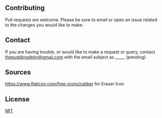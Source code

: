 ## Contributing

Pull requests are welcome. Please be sure to email or open an issue related to the changes you would like to make.

## Contact

If you are having trouble, or would like to make a request or query, contact thepuddingdeity@gmail.com with the email subject as _____ (pending)

## Sources

https://www.flaticon.com/free-icons/rubber for Eraser Icon

## License

[MIT](https://choosealicense.com/licenses/mit/)
